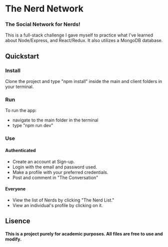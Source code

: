 # The Nerd Network

### The Social Network for Nerds!

This is a full-stack challenge I gave myself to practice what I've learned about Node/Express, and React/Redux. It also utilizes a MongoDB database.

## **Quickstart**

### **Install**

Clone the project and type "npm install" inside the main and client folders in your terminal.

### **Run**

To run the app:

* navigate to the main folder in the terminal
* type "npm run dev"

### **Use**

#### Authenticated

* Create an account at Sign-up.
* Login with the email and password used.
* Make a profile with your preferred credentials.
* Post and comment in "The Conversation"

#### Everyone

* View the list of Nerds by clicking "The Nerd List."
* View an individual's profile by clicking on it.

## **Lisence**

#### This is a project purely for academic purposes. All files are free to use and modify.

